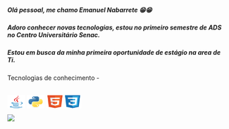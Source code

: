 ##### Olá pessoal, me chamo Emanuel Nabarrete 😁😁

##### Adoro conhecer novas tecnologias, estou no primeiro semestre de ADS no Centro Universitário Senac. 

##### Estou em busca da minha primeira oportunidade de estágio na area de Ti.




Tecnologias de conhecimento - 
<div style="display: inline_block"><br>
  <img align="center" alt="EmanuelJ" height="30" width="40" src="https://raw.githubusercontent.com/devicons/devicon/master/icons/java/java-original.svg"> <img align="center" alt="EmanuelP" height="30" width="40" src="https://raw.githubusercontent.com/devicons/devicon/master/icons/python/python-original.svg">  <img align="center" alt="Emanuel-HTML" height="30" width="40" src="https://raw.githubusercontent.com/devicons/devicon/master/icons/html5/html5-original.svg"><img align="center" alt="Emanuel css" height="30" width="40" src="https://raw.githubusercontent.com/devicons/devicon/master/icons/css3/css3-original.svg">

  <a href="https://www.linkedin.com/in/emanuel-nabarrete-de-souza-599907239/" target="_blank"><img src="https://img.shields.io/badge/-LinkedIn-%230077B5?style=for-the-badge&logo=linkedin&logoColor=white" target="_blank"></a>
</div>
